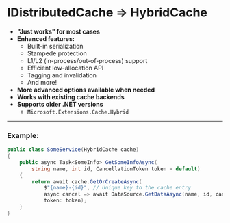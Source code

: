 # IDistributedCache ⇒ HybridCache

- **"Just works" for most cases**
- **Enhanced features:**
  - Built-in serialization
  - Stampede protection
  - L1/L2 (in-process/out-of-process) support
  - Efficient low-allocation API
  - Tagging and invalidation
  - And more!
- **More advanced options available when needed**
- **Works with existing cache backends**
- **Supports older .NET versions**
  - `Microsoft.Extensions.Cache.Hybrid`

---
### Example:

```csharp
public class SomeService(HybridCache cache)
{
    public async Task<SomeInfo> GetSomeInfoAsync(
        string name, int id, CancellationToken token = default)
    {
        return await cache.GetOrCreateAsync(
            $"{name}-{id}", // Unique key to the cache entry
            async cancel => await DataSource.GetDataAsync(name, id, cancel),
            token: token);
    }
}
